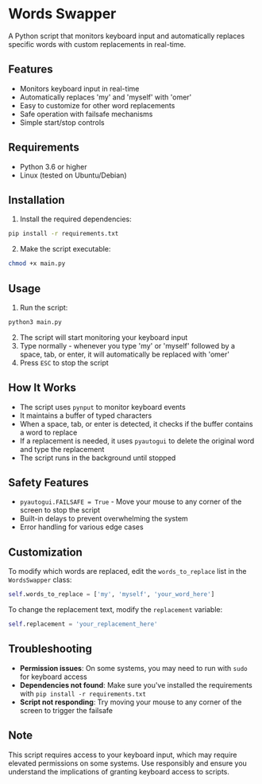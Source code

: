 # Words Swapper

A Python script that monitors keyboard input and automatically replaces specific words with custom replacements in real-time.

## Features

- Monitors keyboard input in real-time
- Automatically replaces 'my' and 'myself' with 'omer'
- Easy to customize for other word replacements
- Safe operation with failsafe mechanisms
- Simple start/stop controls

## Requirements

- Python 3.6 or higher
- Linux (tested on Ubuntu/Debian)

## Installation

1. Install the required dependencies:
```bash
pip install -r requirements.txt
```

2. Make the script executable:
```bash
chmod +x main.py
```

## Usage

1. Run the script:
```bash
python3 main.py
```

2. The script will start monitoring your keyboard input
3. Type normally - whenever you type 'my' or 'myself' followed by a space, tab, or enter, it will automatically be replaced with 'omer'
4. Press `ESC` to stop the script

## How It Works

- The script uses `pynput` to monitor keyboard events
- It maintains a buffer of typed characters
- When a space, tab, or enter is detected, it checks if the buffer contains a word to replace
- If a replacement is needed, it uses `pyautogui` to delete the original word and type the replacement
- The script runs in the background until stopped

## Safety Features

- `pyautogui.FAILSAFE = True` - Move your mouse to any corner of the screen to stop the script
- Built-in delays to prevent overwhelming the system
- Error handling for various edge cases

## Customization

To modify which words are replaced, edit the `words_to_replace` list in the `WordsSwapper` class:

```python
self.words_to_replace = ['my', 'myself', 'your_word_here']
```

To change the replacement text, modify the `replacement` variable:

```python
self.replacement = 'your_replacement_here'
```

## Troubleshooting

- **Permission issues**: On some systems, you may need to run with `sudo` for keyboard access
- **Dependencies not found**: Make sure you've installed the requirements with `pip install -r requirements.txt`
- **Script not responding**: Try moving your mouse to any corner of the screen to trigger the failsafe

## Note

This script requires access to your keyboard input, which may require elevated permissions on some systems. Use responsibly and ensure you understand the implications of granting keyboard access to scripts.
